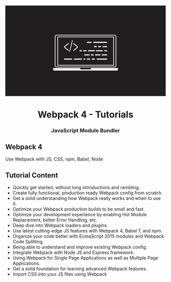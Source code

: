 <h1 align = "center">
<br>
  <img src = "img/laptop.jpg" width = "600">
  <br>
    <br>
  Webpack 4 - Tutorials
  <br>
</ H1>

<h3 align = "center">JavaScript Module Bundler </h3>

## Webpack 4

Use Webpack with JS, CSS, npm, Babel, Node

## Tutorial Content

-	Quickly get started, without long introductions and rambling.
-	Create fully functional, production ready Webpack config from scratch.
-	Get a solid understanding how Webpack really works and when to use it.
-	Optimize your Webpack production builds to be small and fast.
-	Optimize your development experience by enabling Hot Module Replacement, better Error Handling, etc.
-	Deep dive into Webpack loaders and plugins.
-	Use latest cutting-edge JS features with Webpack 4, Babel 7, and npm.
-	Organize your code better with EcmaScript 2015 modules and Webpack Code Splitting.
-	Being able to understand and improve existing Webpack config.
-	Integrate Webpack with Node JS and Express framework.
-	Using Webpack for Single Page Applications as well as Multiple Page Applications.
-	Get a solid foundation for learning advanced Webpack features.
-	Import CSS into your JS files using Webpack

